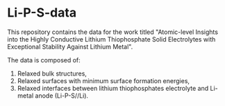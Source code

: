 # Li-P-S-data
This repository contains the data for the work titled "Atomic-level Insights into the Highly Conductive Lithium Thiophosphate Solid Electrolytes with Exceptional Stability Against Lithium Metal".

The data is composed of:
1) Relaxed bulk structures,
2) Relaxed surfaces with minimum surface formation energies,
3) Relaxed interfaces between lithium thiophosphates electrolyte and Li-metal anode (Li-P-S//Li).
